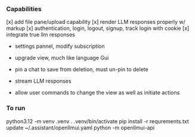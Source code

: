 ### Capabilities
[x] add file pane/upload capability
[x] render LLM responses properly w/ markup
[x] authentication, login, logout, signup, track login with cookie
[x] integrate true llm responses
- settings pannel, modify subscription

- upgrade view, much like language Gui
- pin a chat to save from deletion, must un-pin to delete
- stream LLM responses
- allow user commands to change the view as well as initiate actions

### To run
python3.12 -m venv .venv
. .venv/bin/activate
pip install -r requrements.txt
update ~/.assistant/openllmui.yaml
python -m openllmui-api